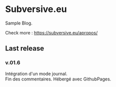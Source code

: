 # Subversive.eu

Sample Blog.

Check more :   <https://subversive.eu/apropos/>

## Last release

### v.01.6

Intégration d'un mode journal.  
Fin des commentaires.
Hébergé avec GithubPages.